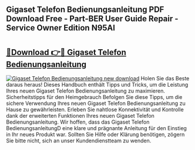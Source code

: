 ## Gigaset Telefon Bedienungsanleitung PDF Download Free - Part-BER User Guide Repair - Service Owner Edition N95Al

# <h2><a href="http://df5t00w.blite.top/?on=Gigaset+Telefon+Bedienungsanleitung">🔗Download 👉🔴 Gigaset Telefon Bedienungsanleitung</a></h2>

[![Gigaset Telefon Bedienungsanleitung new download](https://i.imgur.com/lujVjoI.png)](http://df5t00w.blite.top/?on=Gigaset+Telefon+Bedienungsanleitung)
Holen Sie das Beste daraus heraus! Dieses Handbuch enthält Tipps und Tricks, um die Leistung Ihres neuen Gigaset Telefon Bedienungsanleitung zu maximieren. Sicherheitstipps für den Heimgebrauch Befolgen Sie diese Tipps, um die sichere Verwendung Ihres neuen Gigaset Telefon Bedienungsanleitung zu Hause zu gewährleisten. Erleben Sie nahtlose Konnektivität und Kontrolle dank der erweiterten Funktionen Ihres neuen Gigaset Telefon Bedienungsanleitung. Wir hoffen, dass das Gigaset Telefon BedienungsanleitungD eine klare und prägnante Anleitung für den Einstieg in Ihr neues Produkt war. Sollten Sie Hilfe oder Klärung benötigen, zögern Sie bitte nicht, sich an unser Kundendienstteam zu wenden.
